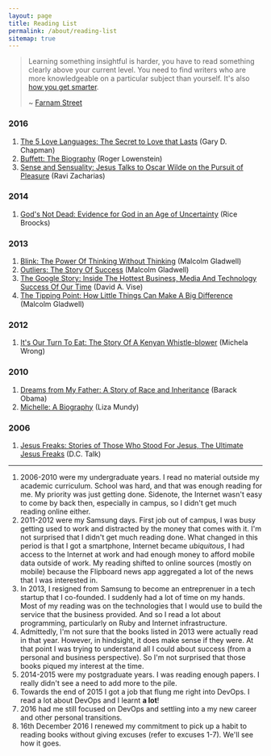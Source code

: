 ```yaml
---
layout: page
title: Reading List
permalink: /about/reading-list
sitemap: true
---
```


> Learning something insightful is harder, you have to read something
> clearly above your current level. You need to find writers who are more
> knowledgeable on a particular subject than yourself. It's also [how you
> get smarter](/articles/2013/08/how-to-get-smarter/).
>
> ~ [Farnam Street][1]


### 2016

1. [The 5 Love Languages: The Secret to Love that Lasts][2016-book-1] (Gary D. Chapman)
2. [Buffett: The Biography][2016-book-2] (Roger Lowenstein)
3. [Sense and Sensuality: Jesus Talks to Oscar Wilde on the Pursuit of Pleasure][2016-book-3] (Ravi Zacharias)

[2016-book-1]: https://duckduckgo.com/?q=the+5+love+languages%3a+the+secret+to+love+that+lasts+by+gary+d.+chapman
[2016-book-2]: https://duckduckgo.com/?q=buffett%3a+the+biography+by+roger+lowenstein&ia=products
[2016-book-3]: https://duckduckgo.com/?q=sense+and+sensuality+by+ravi+zacharias&ia=products

### 2014

1. [God's Not Dead: Evidence for God in an Age of Uncertainty][2014-book-1] (Rice Broocks)

[2014-book-1]: https://duckduckgo.com/?q=god's+not+dead%3a+evidence+for+god+in+an+age+of+uncertainty+rice+broocks&ia=products

### 2013

1. [Blink: The Power Of Thinking Without Thinking][2013-book-1] (Malcolm Gladwell)
2. [Outliers: The Story Of Success][2013-book-2] (Malcolm Gladwell)
3. [The Google Story: Inside The Hottest Business, Media And Technology Success Of Our Time][2013-book-3] (David A. Vise)
4. [The Tipping Point: How Little Things Can Make A Big Difference][2013-book-4] (Malcolm Gladwell)

[2013-book-1]: https://duckduckgo.com/?q=blink%3a+the+power+of+thinking+without+thinking+malcolm+gladwell&ia=products
[2013-book-2]: https://duckduckgo.com/?q=outliers%3a+the+story+of+success+malcolm+gladwell&ia=products
[2013-book-3]: https://duckduckgo.com/?q=the+google+story%3a+inside+the+hottest+business%2c+media+and+technology+success+of+our+time+david+a.+vise&ia=products
[2013-book-4]: https://duckduckgo.com/?q=the+tipping+point%3a+how+little+things+can+make+a+big+difference+malcolm+gladwell&ia=products

### 2012

1. [It's Our Turn To Eat: The Story Of A Kenyan Whistle-blower][2012-book-1] (Michela Wrong)

[2012-book-1]: https://duckduckgo.com/?q=it's+our+turn+to+eat%3a+the+story+of+a+kenyan+whistle-blower+michela+wrong&ia=products

### 2010

1. [Dreams from My Father: A Story of Race and Inheritance][2010-book-1] (Barack Obama)
2. [Michelle: A Biography][2010-book-2] (Liza Mundy)

[2010-book-1]: https://duckduckgo.com/?q=dreams+of+my+father+by+barack+obama&ia=products
[2010-book-2]: https://duckduckgo.com/?q=michelle+a+biography+by+liza+mundy&ia=products

### 2006

1. [Jesus Freaks: Stories of Those Who Stood For Jesus, The Ultimate Jesus Freaks][2006-book-1] (D.C. Talk)

[2006-book-1]: https://duckduckgo.com/?q=jesus+freaks%3a+stories+of+those+who+stood+for+jesus%2c+the+ultimate+jesus+freaks+d.c.+talk&ia=products

---

1. 2006-2010 were my undergraduate years. I read no material outside my academic
   curriculum. School was hard, and that was enough reading for me. My priority
   was just getting done. Sidenote, the Internet wasn't easy to come by back
   then, especially in campus, so I didn't get much reading online either.
2. 2011-2012 were my Samsung days. First job out of campus, I was busy getting
   used to work and distracted by the money that comes with it. I'm not
   surprised that I didn't get much reading done. What changed in this period is
   that I got a smartphone, Internet became _ubiquitous_, I had access to the
   Internet at work and had enough money to afford mobile data outside of work.
   My reading shifted to online sources (mostly on mobile) because the Flipboard
   news app aggregated a lot of the news that I was interested in.
3. In 2013, I resigned from Samsung to become an entreprenuer in a tech startup
   that I co-founded. I suddenly had a lot of time on my hands. Most of my
   reading was on the technologies that I would use to build the service that
   the business provided. And so I read a lot about programming, particularly on
   Ruby and Internet infrastructure.
4. Admittedly, I'm not sure that the books listed in 2013 were actually read in
   that year. However, in hindsight, it does make sense if they were. At that
   point I was trying to understand all I could about success (from a personal
   and business perspective). So I'm not surprised that those books piqued my
   interest at the time.
5. 2014-2015 were my postgraduate years. I was reading enough papers. I really
   didn't see a need to add more to the pile.
6. Towards the end of 2015 I got a job that flung me right into DevOps. I read a
   lot about DevOps and I learnt **a lot**!
7. 2016 had me still focused on DevOps and settling into a my new career and
   other personal transitions.
8. 16th December 2016 I renewed my commitment to pick up a habit to reading
   books without giving excuses (refer to excuses 1-7). We'll see how it goes.

[1]: http://www.farnamstreetblog.com/2013/05/the-buffett-formula-how-to-get-smarter/
